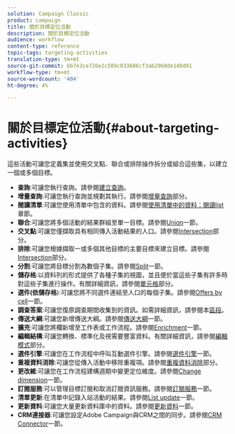 ```yaml
---
solution: Campaign Classic
product: campaign
title: 關於目標定位活動
description: 關於目標定位活動
audience: workflow
content-type: reference
topic-tags: targeting-activities
translation-type: tm+mt
source-git-commit: bb7e3ce726e2c589c033686cf3ab2960de140d91
workflow-type: tm+mt
source-wordcount: '404'
ht-degree: 4%

---
```



# 關於目標定位活動{#about-targeting-activities}

這些活動可讓您定義集並使用交叉點、聯合或排除操作拆分或組合這些集，以建立一個或多個目標。

* **查詢**:可讓您執行查詢。請參閱[建立查詢](../../workflow/using/query.md#creating-a-query)。
* **增量查詢**:可讓您執行查詢並規劃其執行。請參閱[增量查詢](../../workflow/using/incremental-query.md)部分。
* **閱讀清單**:可讓您使用清單中包含的資料。請參閱[使用清單中的資料：閱讀list](../../platform/using/import-export-workflows.md#using-data-from-a-list--read-list)章節。
* **聯合**:可讓您將多個活動的結果群組至單一目標。請參閱[Union](../../workflow/using/union.md)一節。
* **交叉點**:可讓您僅擷取具有相同傳入活動結果的人口。請參閱[Intersection](../../workflow/using/intersection.md)部分。
* **排除**:可讓您根據擷取一或多個其他目標的主要目標來建立目標。請參閱[Intersection](../../workflow/using/intersection.md)部分。
* **分割**:可讓您將目標分割為數個子集。請參閱[Split](../../workflow/using/split.md)一節。
* **儲存格**:以資料列的形式提供了各種子集的視圖，並且便於當這些子集有許多時對這些子集進行操作。有關詳細資訊，請參閱[單元格](../../workflow/using/cells.md)部分。
* **選件(依儲存格**):可讓您將不同選件連結至人口的每個子集。請參閱[Offers by cell](../../workflow/using/offers-by-cell.md)一節。
* **調查答案**:可讓您復原調查期間收集到的資訊。如需詳細資訊，請參閱本[區段](../../web/using/getting-started-with-surveys.md)。
* **傳送大綱**:可讓您新增傳送大綱。請參閱[傳送大綱](../../workflow/using/delivery-outline.md)一節。
* **擴充**:可讓您將欄新增至工作表或工作流程。請參閱[Enrichment](../../workflow/using/enrichment.md)一節。
* **編輯結構**:可讓您轉換、標準化及視需要豐富資料。有關詳細資訊，請參閱[編輯模式](../../workflow/using/edit-schema.md)部分。
* **選件引擎**:可讓您在工作流程中呼叫互動選件引擎。請參閱[選件引擎](../../workflow/using/offer-engine.md)一節。
* **重複資料消除**:可讓您從傳入活動中移除重複項。請參閱[重複資料消除](../../workflow/using/deduplication.md)部分。
* **更改維**:可讓您在工作流程建構週期中變更定位維度。請參閱[Change dimension](../../workflow/using/change-dimension.md)一節。
* **訂閱服務**:可以管理目標訂閱和取消訂閱資訊服務。請參閱[訂閱服務](../../workflow/using/subscription-services.md)一節。
* **清單更新**:在清單中記錄入站活動的結果。請參閱[List update](../../workflow/using/list-update.md)一節。
* **更新資料**:可讓您大量更新資料庫中的資料。請參閱[更新資料](../../workflow/using/update-data.md)一節。
* **CRM連接器**:可讓您設定Adobe Campaign與CRM之間的同步。請參閱[CRM Connector](../../workflow/using/crm-connector.md)一節。

